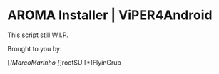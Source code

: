 AROMA Installer | ViPER4Android
=====

This script still W.I.P.

Brought to you by:

[*]_MarcoMarinho_
[*]rootSU
[*]FlyinGrub
